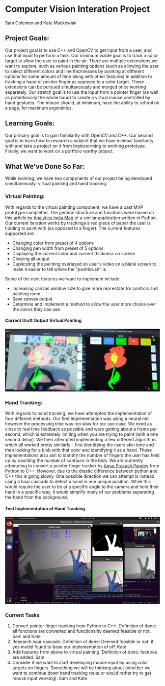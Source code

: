 # Computer Vision Interation Project

Sam Coleman and Kate Mackowiak

## Project Goals:

Our project goal is to use C++ and OpenCV to get input from a user, and use that input to perform a task. Our minimum viable goal is to track a color target to allow the user to paint in the air. There are multiple extenstions we want to explore, such as various painting options (such as allowing the user to select different colors and line thicknesses by pointing at different options for some amount of time along with other features) in addition to tracking a hand or pointer finger as opposed to a color target. These extensions can be pursued simultaneously and merged once working separately. Our stretch goal is to use the input from a pointer finger (as well as potentionally the whole hand) to create a virtual mouse controlled by hand gestures. The mouse should, at minimum, have the ability to school on a page, for maximum ergonimics. 

## Learning Goals:

Our primary goal is to gain familiarity with OpenCV and C++. Our second goal is to learn how to research a subject that we have minimal familiarity with and take a project on it from brainstorming to working prototype. Finally, we want to work on a portfolio worthy project. 

## What We've Done So Far:
While working, we have two components of our project being developed simultaneously: virtual painting and hand tracking.

### Virtual Painting:
With regards to the virtual painting component, we have a past MVP prototype completed. The general structure and functions were based on this article by [Analytics India Mag](https://analyticsindiamag.com/how-to-create-a-virtual-painting-app-using-opencv/) of a similar application written in Python. Our current iteration works by trackinga a red piece of paper the user is holding to paint with (as opposed to a finger). The current features supported are:
* Changing color from preset of 4 options
* Changing pen width from preset of 5 options
* Displaying the current color and current thickness on screen
* Clearing all output
* Duplicating the painting overlayed on user's video on a blank screen to make it easier to tell where the "paintbrush" is

Some of the next features we want to implement include:
* Increasing canvas window size to give more real estate for controls and painting room
* Save canvas output
* Determine and implement a method to allow the user more choice over the colors they can use

#### Current Draft Output Virtual Painting
![Current Draft Output](/saved_outputs/flower_draft.jpg)

### Hand Tracking:
With regards to hand tracking, we have attempted the implementation of four different methods. Our first implementation was using a neural net however the processing time was too slow for our use case. We need as close to real time feedback as possible and were getting about a frame per second, which is extremely limiting when you are trying to paint (with a one second delay). We then attempted implementing a few different algorithms which all worked pretty similarly - first identifying the users skin tone and then looking for a blob with that color and identifying it as a hand. These implementations also aim to identify the number of fingers the user has held up by counting the number of contours in the blob. We are currently attempting to convert a pointer finger tracker by [Amar Prakash Pandey](https://github.com/amarlearning/Finger-Detection-and-Tracking/blob/master/Finger%20Detection%20and%20Tracking/FingerDetection.py) from Python to C++. However, due to the drastic difference between python and C++ this is going slowly. One possible direction we can attempt is instead using a haar cascade to detect a hand in one unique position. While this would require the user to be at a specific angle to the camera and hold their hand in a specific way, it would simplify many of our problems separating the hand from the background.

#### Test Implementation of Hand Tracking
![Test Implementation of Hand Tracking](/saved_outputs/handfailure.png)

### Current Tasks
1. Convert pointer finger tracking from Python to C++. Definition of done: all functions are converted and functionality deemed feasible or not. Sam and Kate
2. Research haar cascade. Definition of done: Deemed feasible or not; if yes model found to base our implementation of off. Kate
3. Add features from above to virtual painting. Definition of done: features are added. Sam
4. Consider if we want to start developing mouse input by using color targets on fingers. Something we will be thinking about (whether we want to continue down hand tracking route or would rather try to get mouse input working). Sam and Kate
